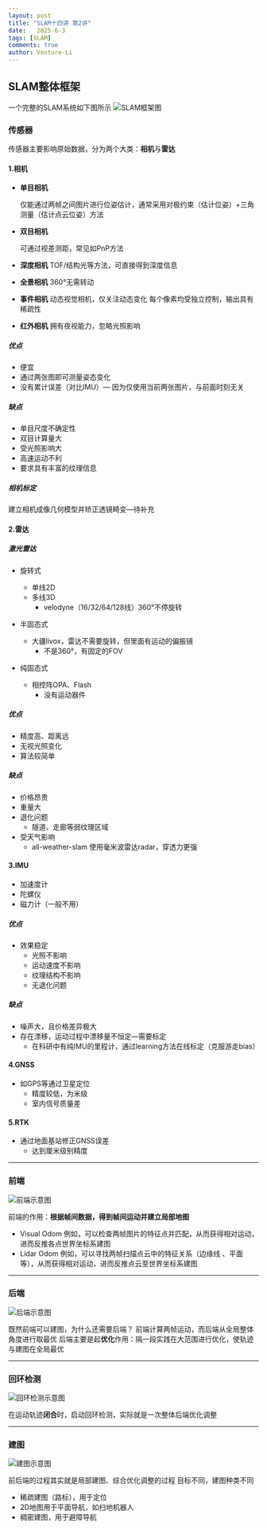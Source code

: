 ```yaml
---
layout: post
title: "SLAM十四讲 第2讲"
date:   2025-6-3
tags: [SLAM]
comments: true
author: Venture-Li
---
```


## SLAM整体框架

一个完整的SLAM系统如下图所示
![SLAM框架图](https://venture-li.github.io/images/Frame.png)

### 传感器

传感器主要影响原始数据，分为两个大类：**相机**与**雷达**

#### 1.相机

- **单目相机**

  仅能通过两帧之间图片进行位姿估计，通常采用对极约束（估计位姿）+三角测量（估计点云位姿）方法

- **双目相机**

  可通过视差测距，常见如PnP方法

- **深度相机**
  TOF/结构光等方法，可直接得到深度信息

- **全景相机**
  360°无需转动

- **事件相机**
  动态视觉相机，仅关注动态变化
  每个像素均受独立控制，输出具有稀疏性

- **红外相机**
  拥有夜视能力，忽略光照影响

##### 优点

- 便宜
- 通过两张图即可测量姿态变化
- 没有累计误差（对比IMU）— 因为仅使用当前两张图片，与前面时刻无关
  
##### 缺点

- 单目尺度不确定性
- 双目计算量大
- 受光照影响大
- 高速运动不利
- 要求具有丰富的纹理信息
  
##### 相机标定

建立相机成像几何模型并矫正透镜畸变—待补充


#### 2.雷达

##### 激光雷达

- 旋转式
  - 单线2D
  - 多线3D
    - velodyne（16/32/64/128线）360°不停旋转
  
- 半固态式
  - 大疆livox，雷达不需要旋转，但里面有运动的偏振镜
    - 不是360°，有固定的FOV
- 纯固态式
  - 相控阵OPA、Flash
    - 没有运动器件 

##### 优点

- 精度高、距离远
- 无视光照变化
- 算法较简单
  
##### 缺点

- 价格昂贵
- 重量大
- 退化问题
  - 隧道、走廊等弱纹理区域  
- 受天气影响
  - all-weather-slam 使用毫米波雷达radar，穿透力更强 

#### 3.IMU

- 加速度计
- 陀螺仪
- 磁力计（一般不用）

##### 优点

- 效果稳定
  - 光照不影响
  - 运动速度不影响
  - 纹理结构不影响
  - 无退化问题

##### 缺点

- 噪声大，且价格差异极大
- 存在漂移，运动过程中漂移量不恒定—需要标定
  - 在科研中有纯IMU的里程计，通过learning方法在线标定（克服游走bias）


#### 4.GNSS

- 如GPS等通过卫星定位
  - 精度较低，为米级
  - 室内信号质量差


#### 5.RTK

- 通过地面基站修正GNSS误差
  - 达到厘米级别精度
  
---

### 前端

![前端示意图](https://venture-li.github.io/images/visualodom.png)

前端的作用：**根据帧间数据，得到帧间运动并建立局部地图**
- Visual Odom
  例如，可以检查两帧图片的特征点并匹配，从而获得相对运动，进而反推各点世界坐标系建图
- Lidar Odom
  例如，可以寻找两帧扫描点云中的特征关系（边缘线
  、平面等），从而获得相对运动，进而反推点云至世界坐标系建图

---

### 后端

![后端示意图](https://venture-li.github.io/images/Optimize.png)

既然前端可以建图，为什么还需要后端？ 前端计算两帧运动，而后端从全局整体角度进行取最优
后端主要是起**优化**作用：隔一段实践在大范围进行优化，使轨迹与建图在全局最优

---

### 回环检测

![回环检测示意图](https://venture-li.github.io/images/loop.png)

在运动轨迹**闭合**时，启动回环检测，实际就是一次整体后端优化调整

---

### 建图

![建图示意图](https://venture-li.github.io/images/buildmap.png)

前后端的过程其实就是局部建图、综合优化调整的过程
目标不同，建图种类不同
- 稀疏建图（路标），用于定位
- 2D地图用于平面导航，如扫地机器人
- 稠密建图，用于避障导航

